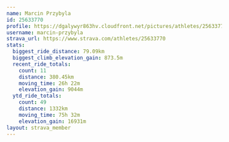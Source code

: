 ```yaml
---
name: Marcin Przybyla
id: 25633770
profile: https://dgalywyr863hv.cloudfront.net/pictures/athletes/25633770/12947173/2/large.jpg
username: marcin-przybyla
strava_url: https://www.strava.com/athletes/25633770
stats:
  biggest_ride_distance: 79.09km
  biggest_climb_elevation_gain: 873.5m
  recent_ride_totals:
    count: 11
    distance: 380.45km
    moving_time: 26h 22m
    elevation_gain: 9044m
  ytd_ride_totals:
    count: 49
    distance: 1332km
    moving_time: 75h 32m
    elevation_gain: 16931m
layout: strava_member
--- 
```

